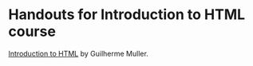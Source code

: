 # Handouts for Introduction to HTML course

[Introduction to HTML](http://learnable.com/courses/introduction-to-html-2897/lesson/1/step/1) by Guilherme Muller.